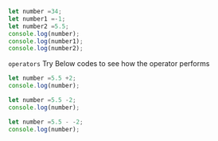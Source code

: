 
  ```js 
  let number =34;
  let number1 =-1;
  let number2 =5.5;
  console.log(number);
  console.log(number1);
  console.log(number2);

  ```
  `operators` Try Below codes to see how the operator performs
  
   ```js 
  let number =5.5 +2;
  console.log(number);
  ```
  
  ```js 
  let number =5.5 -2;
  console.log(number);
  ```
  
   ```js 
  let number =5.5 - -2;
  console.log(number);
  ```
